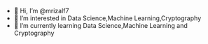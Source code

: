 - 👋 Hi, I’m @mrizalf7
- 👀 I’m interested in Data Science,Machine Learning,Cryptography
- 🌱 I’m currently learning Data Science,Machine Learning and Cryptography

<!---
mrizalf7/mrizalf7 is a ✨ special ✨ repository because its `README.md` (this file) appears on your GitHub profile.
You can click the Preview link to take a look at your changes.
--->
